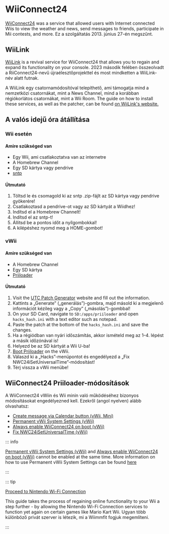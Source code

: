 # WiiConnect24

<!--
This guide provides the means of regaining WiiConnect24 functionality on your console via RiiConnect24.
Although not at all necessary, it is a "nice to have" feature that was originally used for online connectivity in certain applications on the console.
These apps include the Forecast/News Channel, Nintendo Channel, Check Mii Out Channel, some Japan-exclusive channels, and more.
-->

[WiiConnect24](https://wikipedia.org/wiki/WiiConnect24) was a service that allowed users with Internet connected Wiis to view the weather and news, send messages to friends, participate in Mii contests, and more. Ez a szolgáltatás 2013. június 27-én megszűnt.

## WiiLink

[WiiLink](https://www.wiilink24.com/) is a revival service for WiiConnect24 that allows you to regain and expand its functionality on your console.
2023 második felében összeolvadt a RiiConnect24-nevű újraélesztőprojekttel és most mindketten a WiiLink-név alatt futnak.

A WiiLink egy csatornamódosítóval telepíthető, ami támogatja mind a nemzetközi csatornákat, mint a News Channel, mind a korábban régiókorlátos csatornákat, mint a Wii Room.
The guide on how to install these services, as well as the patcher, can be found [on WiiLink's website.](https://www.wiilink24.com/guide/)

<!-- move this back to another page? or no -->

## A valós idejű óra átállítása

### Wii esetén

#### Amire szükséged van

- Egy Wii, ami csatlakoztatva van az internetre
- A Homebrew Channel
- Egy SD kártya vagy pendrive
- [sntp](https://oscwii.org/library/app/sntp)

#### Útmutató

1. Töltsd le és csomagold ki az sntp .zip-fájlt az SD kártya vagy pendrive gyökerére!
2. Csatlakoztasd a pendrive-ot vagy az SD kártyát a Wiidhez!
3. Indítsd el a Homebrew Channelt!
4. Indítsd el az sntp-t!
5. Állítsd be a pontos időt a nyílgombokkal!
6. A kilépéshez nyomd meg a HOME-gombot!

### vWii

#### Amire szükséged van

- A Homebrew Channel
- Egy SD kártya
- [Priiloader](priiloader)

#### Útmutató

1. Visit the [UTC Patch Generator](https://garyodernichts.github.io/priiloader-patch-gen/) website and fill out the information.
2. Kattints a „Generate” („generálás”)-gombra, majd másold ki a megjelenő információt kézileg vagy a „Copy” („másolás”)-gombbal!
3. On your SD Card, navigate to `SD:/apps/priiloader` and open `hacks_hash.ini` with a text editor such as notepad.
4. Paste the patch at the bottom of the `hacks_hash.ini` and save the changes.
5. Ha a régiódban van nyári időszámítás, akkor ismételd meg az 1–4. lépést a másik időzónával is!
6. Helyezd be az SD kártyát a Wii U-ba!
7. [Boot Priiloader](priiloader#section-iii---entering-priiloader) on the vWii.
8. Válaszd ki a „Hacks”-menüpontot és engedélyezd a „Fix NWC24iSetUniversalTime”-módosítást!
9. Térj vissza a vWii menübe!

## WiiConnect24 Priiloader-módosítások

A WiiConnect24 vWiin és Wii minin való működéséhez bizonyos módosításokat engedélyezned kell. Ezekről (angol nyelven) alább olvashatsz:

- [Create message via Calendar button (vWii, Mini)](https://dacotaco.github.io/priiloader/docs/HACKSLIST.html#create-message-via-calendar-button-vwii-mini)
- [Permanent vWii System Settings (vWii)](https://dacotaco.github.io/priiloader/docs/HACKSLIST.html#permanent-vwii-system-settings-vwii)
- [Always enable WiiConnect24 on boot (vWii)](https://dacotaco.github.io/priiloader/docs/HACKSLIST.html#always-enable-wiiconnect24-on-boot-vwii)
- [Fix NWC24iSetUniversalTime (vWii)](https://dacotaco.github.io/priiloader/docs/HACKSLIST.html#fix-nwc24isetuniversaltime-vwii)

::: info

[Permanent vWii System Settings (vWii)](https://dacotaco.github.io/priiloader/docs/HACKSLIST.html#permanent-vwii-system-settings-vwii) and [Always enable WiiConnect24 on boot (vWii)](https://dacotaco.github.io/priiloader/docs/HACKSLIST.html#always-enable-wiiconnect24-on-boot-vwii) cannot be enabled at the same time. More information on how to use Permanent vWii System Settings can be found [here](https://dacotaco.github.io/priiloader/docs/FAQ.html#how-to-use-permanent-wii-system-settings-on-vwii)

:::

::: tip

[Proceed to Nintendo Wi-Fi Connection](wiimmfi)

This guide takes the process of regaining online functionality to your Wii a step further - by allowing the Nintendo Wi-Fi Connection services to function yet again on certain games like Mario Kart Wii. Ugyan több különböző privát szerver is létezik, mi a Wiimmfit fogjuk megemlíteni.

:::
